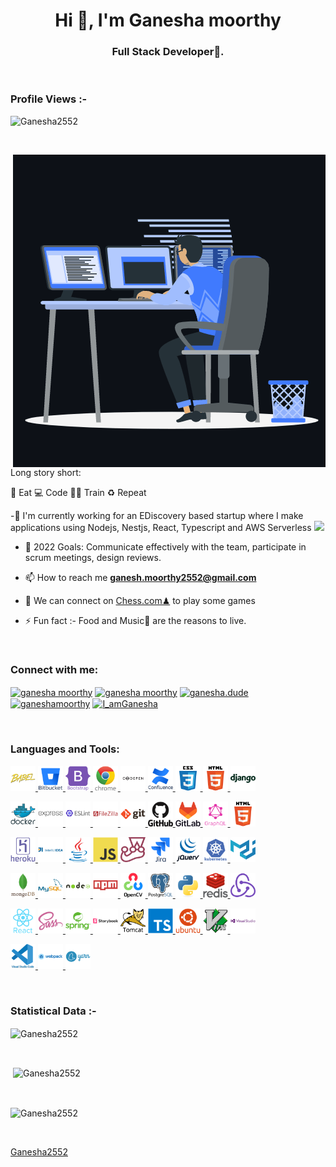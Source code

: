 <h1 align="center">Hi 👋, I'm Ganesha moorthy</h1>
<h3 align="center">Full Stack Developer🌟.</h3>

<br>

<p align="right"> <h3>Profile Views :-</h3> <img src="https://komarev.com/ghpvc/?username=Ganesha2552&label=Profile%20views&color=0e75b6&style=flat"
    alt="Ganesha2552" /> 
  </p>

<br>

<p><img align="right" src="https://github.com/Ganesha2552/Ganesha2552/blob/main/animation_500_kxa883sd.gif" alt="ganesha2552" /></p>
Long story short:

🥑 Eat 💻 Code 💪🏽 Train ♻️ Repeat


-🏦 I'm currently working for an EDiscovery based startup where I make applications using Nodejs, Nestjs, React, Typescript and AWS Serverless       <img src="https://media.giphy.com/media/WUlplcMpOCEmTGBtBW/giphy.gif" width="30">

- 🥅 2022 Goals: Communicate effectively with the team, participate in scrum meetings, design reviews.

- 📫 How to reach me **ganesh.moorthy2552@gmail.com**

- 👯 We can connect on <a href="https://www.chess.com/member/ganeshamoorthy2552" target="blank">Chess.com♟</a> to play some games

- ⚡ Fun fact :- Food and Music🎵 are the reasons to live.

<br>

<h3 align="left">Connect with me:</h3>
<p align="left">
  <a href="https://www.linkedin.com/in/ganeshamoorthy2552/" target="blank"><img align="center"
      src="https://raw.githubusercontent.com/rahuldkjain/github-profile-readme-generator/master/src/images/icons/Social/linked-in-alt.svg"
      alt="ganesha moorthy" height="30" width="40" /></a>
  <a href="https://fb.com/ganesha.moorthy" target="blank"><img align="center"
      src="https://raw.githubusercontent.com/rahuldkjain/github-profile-readme-generator/master/src/images/icons/Social/facebook.svg"
      alt="ganesha moorthy" height="30" width="40" /></a>
  <a href="https://www.instagram.com/ganesha.dude/" target="blank"><img align="center"
      src="https://raw.githubusercontent.com/rahuldkjain/github-profile-readme-generator/master/src/images/icons/Social/instagram.svg"
      alt="ganesha.dude" height="30" width="40" /></a>
  <a href="https://www.hackerrank.com/ganesh_moorthy21" target="blank"><img align="center"
      src="https://raw.githubusercontent.com/rahuldkjain/github-profile-readme-generator/master/src/images/icons/Social/hackerrank.svg"
      alt="ganeshamoorthy" height="30" width="40" /></a>
 <a href="https://twitter.com/I_amGanesha" target="blank"><img align="center"
      src="https://raw.githubusercontent.com/rahuldkjain/github-profile-readme-generator/master/src/images/icons/Social/twitter.svg"
      alt="I_amGanesha" height="30" width="40" /></a>
</p>

<br>

<h3 align="left">Languages and Tools:</h3>
<p align="left"> <a href="https://babeljs.io/" target="_blank" rel="noreferrer"> <img
      src="https://raw.githubusercontent.com/devicons/devicon/master/icons/babel/babel-original.svg"
      alt="babel" width="40" height="40" /> </a><a href="https://bitbucket.org" target="_blank" rel="noreferrer"> <img
      src="https://raw.githubusercontent.com/devicons/devicon/master/icons/bitbucket/bitbucket-original-wordmark.svg"
      alt="bitbucket" width="40" height="40" /> </a> <a href="https://getbootstrap.com" target="_blank" rel="noreferrer">
    <img src="https://raw.githubusercontent.com/devicons/devicon/master/icons/bootstrap/bootstrap-plain-wordmark.svg"
      alt="bootstrap" width="40" height="40" /> </a> <a href="https://www.google.com/intl/en_in/chrome/" target="_blank"
    rel="noreferrer"> <img src="https://raw.githubusercontent.com/devicons/devicon/master/icons/chrome/chrome-original-wordmark.svg"
      alt="chrome" width="40" height="40" /> </a> <a href="https://codepen.io" target="_blank" rel="noreferrer">
    <img src="https://raw.githubusercontent.com/devicons/devicon/master/icons/codepen/codepen-original-wordmark.svg"
      alt="codepen" width="40" height="40" /> </a><a href="https://www.atlassian.com/software/confluence"
    target="_blank" rel="noreferrer"> <img
      src="https://raw.githubusercontent.com/devicons/devicon/master/icons/confluence/confluence-original-wordmark.svg" alt="confluence" width="40"
                                           height="40" /> </a> <a href="https://www.w3schools.com/css/" target="_blank"
    rel="noreferrer"> <img
      src="https://raw.githubusercontent.com/devicons/devicon/master/icons/css3/css3-original-wordmark.svg" alt="css3"
      width="40" height="40" /> </a> <a href="https://www.w3.org/html/" target="_blank" rel="noreferrer"> <img
      src="https://raw.githubusercontent.com/devicons/devicon/master/icons/html5/html5-original-wordmark.svg"
      alt="html5" width="40" height="40" /> </a> 
     <a href="https://www.djangoproject.com" target="_blank" rel="noreferrer"> <img
      src="https://raw.githubusercontent.com/devicons/devicon/master/icons/django/django-plain-wordmark.svg" alt="django" width="40"
      height="40" /> </a></p><p align="left">
     <a href="https://www.docker.com" target="_blank" rel="noreferrer"> <img
      src="https://raw.githubusercontent.com/devicons/devicon/master/icons/docker/docker-original-wordmark.svg" alt="Docker" width="40"
      height="40" /> </a>
     <a href="https://expressjs.com" target="_blank" rel="noreferrer"> <img
      src="https://raw.githubusercontent.com/devicons/devicon/master/icons/express/express-original-wordmark.svg" alt="express" width="40"
      height="40" /> </a>
     <a href="https://eslint.org" target="_blank" rel="noreferrer"> <img
      src="https://raw.githubusercontent.com/devicons/devicon/master/icons/eslint/eslint-original-wordmark.svg" alt="eslint" width="40"
      height="40" /> </a>  
    <a href="https://filezilla-project.org" target="_blank" rel="noreferrer"> <img
      src="https://raw.githubusercontent.com/devicons/devicon/master/icons/filezilla/filezilla-plain-wordmark.svg" alt="filezilla" width="40"
      height="40" /> </a>  
    <a href="https://git-scm.com" target="_blank" rel="noreferrer"> <img
      src="https://raw.githubusercontent.com/devicons/devicon/master/icons/git/git-original-wordmark.svg" alt="git" width="40"
      height="40" /> </a>
    <a href="https://github.com" target="_blank" rel="noreferrer"> <img
      src="https://raw.githubusercontent.com/devicons/devicon/master/icons/github/github-original-wordmark.svg" alt="github" width="40"
      height="40" /> </a>
    <a href="https://about.gitlab.com/" target="_blank" rel="noreferrer"> <img
      src="https://raw.githubusercontent.com/devicons/devicon/master/icons/gitlab/gitlab-original-wordmark.svg" alt="gitlab" width="40"
      height="40" /> </a>
     <a href="https://graphql.org/" target="_blank" rel="noreferrer"> <img
      src="https://raw.githubusercontent.com/devicons/devicon/master/icons/graphql/graphql-plain-wordmark.svg" alt="graphql" width="40"
      height="40" /> </a>
     <a href="https://www.w3schools.com/html/" target="_blank" rel="noreferrer"> <img
      src="https://raw.githubusercontent.com/devicons/devicon/master/icons/html5/html5-original-wordmark.svg" alt="html5" width="40"
      height="40" /> </a>
    </p><p align="left">
     <a href="https://heroku.com" target="_blank" rel="noreferrer"> <img
      src="https://raw.githubusercontent.com/devicons/devicon/master/icons/heroku/heroku-original-wordmark.svg" alt="heroku" width="40"
      height="40" /> </a>    
     <a href="https://www.jetbrains.com/idea" target="_blank" rel="noreferrer"> <img
      src="https://raw.githubusercontent.com/devicons/devicon/master/icons/intellij/intellij-original-wordmark.svg" alt="Intellij" width="40"
      height="40" /> </a>
    <a href="https://www.java.com" target="_blank" rel="noreferrer"> <img
      src="https://raw.githubusercontent.com/devicons/devicon/master/icons/java/java-original.svg" alt="java" width="40"
      height="40" /> </a> <a href="https://developer.mozilla.org/en-US/docs/Web/JavaScript" target="_blank"
    rel="noreferrer"> <img
      src="https://raw.githubusercontent.com/devicons/devicon/master/icons/javascript/javascript-original.svg"
      alt="javascript" width="40" height="40" /> </a> 
     <a href="https://jestjs.io" target="_blank" rel="noreferrer"> <img
      src="https://raw.githubusercontent.com/devicons/devicon/master/icons/jest/jest-plain.svg" alt="jest" width="40"
      height="40" /> </a>
    <a href="https://www.atlassian.com/software/jira" target="_blank" rel="noreferrer"> <img
      src="https://raw.githubusercontent.com/devicons/devicon/master/icons/jira/jira-original-wordmark.svg" alt="Jira" width="40"
      height="40" /> </a>
    <a href="https://jquery.com" target="_blank" rel="noreferrer"> <img
      src="https://raw.githubusercontent.com/devicons/devicon/master/icons/jquery/jquery-original-wordmark.svg" alt="jquery" width="40"
      height="40" /> </a>
    <a href="https://kubernetes.io/" target="_blank" rel="noreferrer"> <img
      src="https://raw.githubusercontent.com/devicons/devicon/master/icons/kubernetes/kubernetes-plain-wordmark.svg" alt="kubernetes" width="40"
      height="40" /> </a>
    <a href="https://mui.com" target="_blank" rel="noreferrer"> <img
      src="https://raw.githubusercontent.com/devicons/devicon/master/icons/materialui/materialui-original.svg" alt="material-ui" width="40"
      height="40" /> </a></p> <p align="left">
    <a href="https://www.mongodb.com" target="_blank" rel="noreferrer"> <img
      src="https://raw.githubusercontent.com/devicons/devicon/master/icons/mongodb/mongodb-original-wordmark.svg" alt="mongo" width="40"
      height="40" /> </a>
   <a href="https://www.mysql.com/" target="_blank" rel="noreferrer"> <img
      src="https://raw.githubusercontent.com/devicons/devicon/master/icons/mysql/mysql-original-wordmark.svg"
      alt="mysql" width="40" height="40" />  
</a> <a href="https://nodejs.org" target="_blank" rel="noreferrer"> <img
      src="https://raw.githubusercontent.com/devicons/devicon/master/icons/nodejs/nodejs-original-wordmark.svg"
      alt="nodejs" width="40" height="40" /> </a> 
    <a href="https://www.npmjs.com" target="_blank" rel="noreferrer"> <img
      src="https://raw.githubusercontent.com/devicons/devicon/master/icons/npm/npm-original-wordmark.svg" alt="npm" width="40"
      height="40" /> </a>
    <a href="https://opencv.org" target="_blank" rel="noreferrer"> <img
      src="https://raw.githubusercontent.com/devicons/devicon/master/icons/opencv/opencv-original-wordmark.svg" alt="opencv" width="40"
      height="40" /> </a> 
    <a href="https://www.postgresql.org" target="_blank" rel="noreferrer"> <img
      src="https://raw.githubusercontent.com/devicons/devicon/master/icons/postgresql/postgresql-original-wordmark.svg" alt="postgresql" width="40"
      height="40" /> </a>
     <a href="https://www.python.org" target="_blank" rel="noreferrer"> <img
      src="https://raw.githubusercontent.com/devicons/devicon/master/icons/python/python-original.svg" alt="python"
      width="40" height="40" /> </a> 
    <a href="https://redis.io" target="_blank" rel="noreferrer"> <img
      src="https://raw.githubusercontent.com/devicons/devicon/master/icons/redis/redis-original-wordmark.svg" alt="redis" width="40"
      height="40" /> </a>
    <a href="https://redux.js.org" target="_blank" rel="noreferrer"> <img
      src="https://raw.githubusercontent.com/devicons/devicon/master/icons/redux/redux-original.svg" alt="redux" width="40"
      height="40" /> </a></p><p align="left">
    <a href="https://reactjs.org/" target="_blank" rel="noreferrer"> <img
      src="https://raw.githubusercontent.com/devicons/devicon/master/icons/react/react-original-wordmark.svg"
      alt="react" width="40" height="40" /> </a>    
    <a href="https://sass-lang.com" target="_blank" rel="noreferrer"> <img
      src="https://raw.githubusercontent.com/devicons/devicon/master/icons/sass/sass-original.svg" alt="sass" width="40"
      height="40" />
    </a> 
      <a href="https://spring.io" target="_blank" rel="noreferrer"> <img
      src="https://raw.githubusercontent.com/devicons/devicon/master/icons/spring/spring-original-wordmark.svg" alt="spring" width="40"
      height="40" /> </a>
      <a href="https://storybook.js.org" target="_blank" rel="noreferrer"> <img
      src="https://raw.githubusercontent.com/devicons/devicon/master/icons/storybook/storybook-original-wordmark.svg" alt="storybook" width="40"
      height="40" /> </a>
      <a href="https://tomcat.apache.org" target="_blank" rel="noreferrer"> <img
      src="https://raw.githubusercontent.com/devicons/devicon/master/icons/tomcat/tomcat-original-wordmark.svg" alt="tomcat" width="40"
      height="40" /> </a>
      <a href="https://www.typescriptlang.org" target="_blank" rel="noreferrer"> <img
      src="https://raw.githubusercontent.com/devicons/devicon/master/icons/typescript/typescript-original.svg" alt="typescript" width="40"
      height="40" /> </a>
     <a href="https://ubuntu.com" target="_blank" rel="noreferrer"> <img
      src="https://raw.githubusercontent.com/devicons/devicon/master/icons/ubuntu/ubuntu-plain-wordmark.svg" alt="ubuntu" width="40"
      height="40" /> </a> 
      <a href="https://www.vim.org" target="_blank" rel="noreferrer"> <img
      src="https://raw.githubusercontent.com/devicons/devicon/master/icons/vim/vim-original.svg" alt="vim" width="40"
      height="40" /> </a>
     <a href="https://visualstudio.microsoft.com/" target="_blank" rel="noreferrer"> <img
      src="https://raw.githubusercontent.com/devicons/devicon/master/icons/visualstudio/visualstudio-plain-wordmark.svg" alt="visual studio" width="40"
      height="40" /> </a></p><p align="left">
      <a href="https://code.visualstudio.com" target="_blank" rel="noreferrer"> <img
      src="https://raw.githubusercontent.com/devicons/devicon/master/icons/vscode/vscode-original-wordmark.svg" alt="vs code" width="40"
      height="40" /> </a>
    <a href="https://webpack.js.org" target="_blank" rel="noreferrer"> <img
      src="https://raw.githubusercontent.com/devicons/devicon/master/icons/webpack/webpack-original-wordmark.svg" alt="webpack" width="40"
      height="40" /> </a>
      <a href="https://yarnpkg.com" target="_blank" rel="noreferrer"> <img
      src="https://raw.githubusercontent.com/devicons/devicon/master/icons/yarn/yarn-original-wordmark.svg" alt="yarn" width="40"
      height="40" /> </a>  
    </p>
      

<br>

<h3>Statistical Data :-</h3>
<p><img align="center"
    src="https://github-readme-stats.vercel.app/api/top-langs?username=Ganesha2552&show_icons=true&locale=en&bg_color=0d1117&text_color=ffffff&layout=compact"
    alt="Ganesha2552" 
    bg_color=#808080/></p>

<br>

<p>&nbsp;<img align="center" src="https://github-readme-stats.vercel.app/api?username=Ganesha2552&show_icons=true&locale=en&bg_color=0d1117&text_color=ffffff&repo=convoychat"
    alt="Ganesha2552" /></p>

<br>

<p><img align="center" src="https://github-readme-streak-stats.herokuapp.com/?user=Ganesha2552&theme=dark&background=0d1117&date_format=M%20j%5B%2C%20Y%5D" alt="Ganesha2552" /></p>
      
<p align="left"> <a href="https://twitter.com/" target="blank"><img
      src="https://img.shields.io/twitter/follow/?logo=twitter&style=for-the-badge" alt="" /></a> </p>

[Ganesha2552](https://github.com/Ganesha2552)
